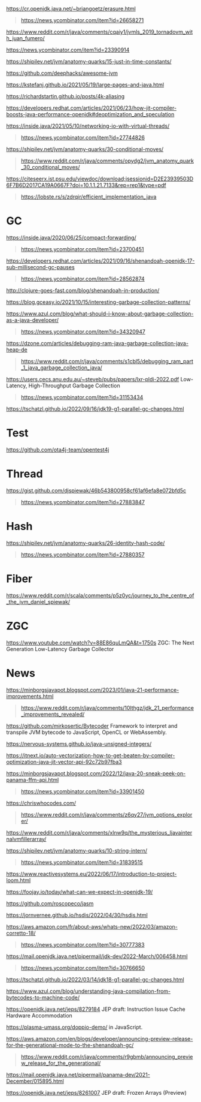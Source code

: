https://cr.openjdk.java.net/~briangoetz/erasure.html
> https://news.ycombinator.com/item?id=26658271

https://www.reddit.com/r/java/comments/cqaiy1/jvmls_2019_tornadovm_with_juan_fumero/

https://news.ycombinator.com/item?id=23390914

https://shipilev.net/jvm/anatomy-quarks/15-just-in-time-constants/

https://github.com/deephacks/awesome-jvm

https://kstefanj.github.io/2021/05/19/large-pages-and-java.html

https://richardstartin.github.io/posts/4k-aliasing

https://developers.redhat.com/articles/2021/06/23/how-jit-compiler-boosts-java-performance-openjdk#deoptimization_and_speculation

https://inside.java/2021/05/10/networking-io-with-virtual-threads/
> https://news.ycombinator.com/item?id=27744826

https://shipilev.net/jvm/anatomy-quarks/30-conditional-moves/
> https://www.reddit.com/r/java/comments/opydg2/jvm_anatomy_quark_30_conditional_moves/

https://citeseerx.ist.psu.edu/viewdoc/download;jsessionid=D2E23939503D6F7B6D2017CA19A0667F?doi=10.1.1.21.7133&rep=rep1&type=pdf
> https://lobste.rs/s/zdrqir/efficient_implementation_java

# GC
https://inside.java/2020/06/25/compact-forwarding/
> https://news.ycombinator.com/item?id=23700451

https://developers.redhat.com/articles/2021/09/16/shenandoah-openjdk-17-sub-millisecond-gc-pauses
> https://news.ycombinator.com/item?id=28562874

http://clojure-goes-fast.com/blog/shenandoah-in-production/

https://blog.gceasy.io/2021/10/15/interesting-garbage-collection-patterns/

https://www.azul.com/blog/what-should-i-know-about-garbage-collection-as-a-java-developer/
> https://news.ycombinator.com/item?id=34320947

https://dzone.com/articles/debugging-ram-java-garbage-collection-java-heap-de
> https://www.reddit.com/r/java/comments/s1cbl5/debugging_ram_part_1_java_garbage_collection_java/

https://users.cecs.anu.edu.au/~steveb/pubs/papers/lxr-pldi-2022.pdf Low-Latency, High-Throughput Garbage Collection
> https://news.ycombinator.com/item?id=31153434

https://tschatzl.github.io/2022/09/16/jdk19-g1-parallel-gc-changes.html

# Test
https://github.com/ota4j-team/opentest4j

# Thread
https://gist.github.com/djspiewak/46b543800958cf61af6efa8e072bfd5c
> https://news.ycombinator.com/item?id=27883847

# Hash
https://shipilev.net/jvm/anatomy-quarks/26-identity-hash-code/
> https://news.ycombinator.com/item?id=27880357

# Fiber
https://www.reddit.com/r/scala/comments/p5z0yc/journey_to_the_centre_of_the_jvm_daniel_spiewak/

# ZGC
https://www.youtube.com/watch?v=88E86quLmQA&t=1750s ZGC: The Next Generation Low-Latency Garbage Collector

# News
https://minborgsjavapot.blogspot.com/2023/01/java-21-performance-improvements.html
> https://www.reddit.com/r/java/comments/10lthgz/jdk_21_performance_improvements_revealed/

https://github.com/mirkosertic/Bytecoder Framework to interpret and transpile JVM bytecode to JavaScript, OpenCL or WebAssembly.

https://nervous-systems.github.io/java-unsigned-integers/

https://itnext.io/auto-vectorization-how-to-get-beaten-by-compiler-optimization-java-jit-vector-api-92c72b97fba3

https://minborgsjavapot.blogspot.com/2022/12/java-20-sneak-peek-on-panama-ffm-api.html
> https://news.ycombinator.com/item?id=33901450

https://chriswhocodes.com/
> https://www.reddit.com/r/java/comments/z6qy27/jvm_options_explorer/

https://www.reddit.com/r/java/comments/xlnw9q/the_mysterious_ljavainternalvmfillerarray/

https://shipilev.net/jvm/anatomy-quarks/10-string-intern/
> https://news.ycombinator.com/item?id=31839515

https://www.reactivesystems.eu/2022/06/17/introduction-to-project-loom.html

https://foojay.io/today/what-can-we-expect-in-openjdk-19/

https://github.com/roscopeco/jasm

https://jornvernee.github.io/hsdis/2022/04/30/hsdis.html

https://aws.amazon.com/fr/about-aws/whats-new/2022/03/amazon-corretto-18/
> https://news.ycombinator.com/item?id=30777383

https://mail.openjdk.java.net/pipermail/jdk-dev/2022-March/006458.html
> https://news.ycombinator.com/item?id=30766650

https://tschatzl.github.io/2022/03/14/jdk18-g1-parallel-gc-changes.html

https://www.azul.com/blog/understanding-java-compilation-from-bytecodes-to-machine-code/

https://openjdk.java.net/jeps/8279184 JEP draft: Instruction Issue Cache Hardware Accommodation

https://plasma-umass.org/doppio-demo/ in JavaScript.

https://aws.amazon.com/en/blogs/developer/announcing-preview-release-for-the-generational-mode-to-the-shenandoah-gc/
> https://www.reddit.com/r/java/comments/r9gbmb/announcing_preview_release_for_the_generational/

https://mail.openjdk.java.net/pipermail/panama-dev/2021-December/015895.html

https://openjdk.java.net/jeps/8261007 JEP draft: Frozen Arrays (Preview)